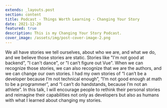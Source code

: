 ```yaml
---
extends: _layouts.post
section: content
title: Podcast - Things Worth Learning - Changing Your Story
date: 2021-12-20
featured: true
description: This is my Changing Your Story Podcast.
cover_image: /assets/img/post-cover-image-2.png
---
```


We all have stories we tell ourselves, about who we are, and what we do, and we believe those stories are static. Stories like "I'm not good at backend", "I can't dance", or "I can’t figure out Vue". When we can recognize those stories, we can also recognize that we are the authors, and we can change our own stories. I had my own stories of “I can’t be a developer because I’m not technical enough”, “I’m not good enough at math to be a programmer”, and “I can’t do handstands, because I’m not an athlete”. In this talk, I will encourage people to rethink their personal stories and reimagine their capabilities not only as developers but also as humans with what I learned about changing my stories.
